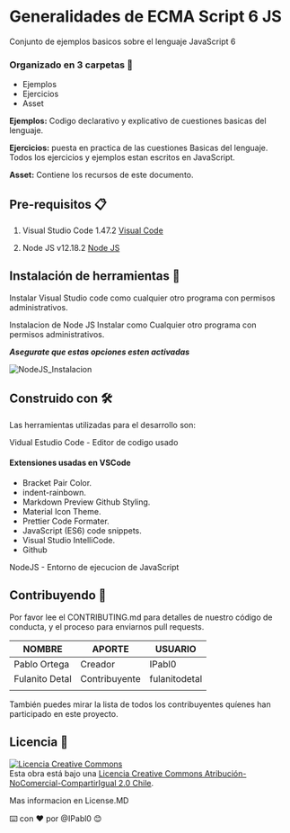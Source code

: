 # Generalidades de ECMA Script 6 JS

Conjunto de ejemplos basicos sobre el lenguaje JavaScript 6

### Organizado en 3 carpetas 🚀

- Ejemplos
- Ejercicios
- Asset

**Ejemplos:** Codigo declarativo y explicativo de cuestiones basicas del lenguaje.

**Ejercicios:** puesta en practica de las cuestiones Basicas del lenguaje.
Todos los ejercicios y ejemplos estan escritos en JavaScript.

**Asset:** Contiene los recursos de este documento.

## Pre-requisitos 📋

1. Visual Studio Code 1.47.2
   [Visual Code](https://code.visualstudio.com/Download)

2. Node JS v12.18.2
   [Node JS](https://nodejs.org/es/)

## Instalación de herramientas 🔧

Instalar Visual Studio code como cualquier otro programa con permisos administrativos.

Instalacion de Node JS
Instalar como Cualquier otro programa con permisos administrativos.

**_Asegurate que estas opciones esten activadas_**

![NodeJS_Instalacion](/asset/InstNodeJS.JPG)

## Construido con 🛠️

Las herramientas utilizadas para el desarrollo son:

Vidual Estudio Code - Editor de codigo usado

#### Extensiones usadas en VSCode

- Bracket Pair Color.
- indent-rainbown.
- Markdown Preview Github Styling.
- Material Icon Theme.
- Prettier Code Formater.
- JavaScript (ES6) code snippets.
- Visual Studio IntelliCode.
- Github

NodeJS - Entorno de ejecucion de JavaScript

## Contribuyendo 📖

Por favor lee el CONTRIBUTING.md para detalles de nuestro código de conducta, y el proceso para enviarnos pull requests.

| NOMBRE         | APORTE        | USUARIO       |
| -------------- | ------------- | ------------- |
| Pablo Ortega   | Creador       | IPabl0        |
| Fulanito Detal | Contribuyente | fulanitodetal |
|                |               |               |

También puedes mirar la lista de todos los contribuyentes quíenes han participado en este proyecto.

## Licencia 📄

<a rel="license" href="http://creativecommons.org/licenses/by-nc-sa/2.0/cl/"><img alt="Licencia Creative Commons" style="border-width:0" src="https://i.creativecommons.org/l/by-nc-sa/2.0/cl/88x31.png" /></a><br />Esta obra está bajo una <a rel="license" href="http://creativecommons.org/licenses/by-nc-sa/2.0/cl/">Licencia Creative Commons Atribución-NoComercial-CompartirIgual 2.0 Chile</a>.

Mas informacion en License.MD

⌨️ con ❤️ por @IPabl0 😊
